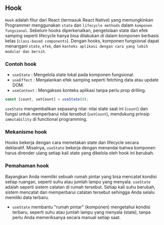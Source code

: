 ## Hook

`Hook` adalah fitur dari React (termasuk React Native) yang memungkinkan Programmer menggunakan `state` dan `lifecycle methods` dalam `komponen fungsional`. Sebelum hooks diperkenalkan, pengelolaan state dan efek samping seperti lifecycle hanya bisa dilakukan di dalam komponen berbasis kelas (`class-based components`). Dengan hooks, komponen fungsional dapat menangani `state`, `efek`, dan `konteks aplikasi dengan cara yang lebih modular dan bersih`.

### Contoh hook

- `useState` : Mengelola state lokal pada komponen fungsional.
- `useEffect` : Menjalankan efek samping seperti fetching data atau update DOM.
- `useContext` : Mengakses konteks aplikasi tanpa perlu prop drilling.

```js
const [count, setCount] = useState(0);
```

`useState` mengembalikan sepasang nilai: nilai state saat ini (`count`) dan fungsi untuk memperbarui nilai tersebut (`setCount`), mendukung prinsip `immutability` di functional programming.

### Mekanisme hook

Hooks bekerja dengan cara memetakan state dan lifecycle secara deklaratif. Misalnya, `useState` bekerja dengan menandai bahwa komponen harus dirender ulang setiap kali state yang dikelola oleh hook ini berubah.

### Pemahaman hook

Bayangkan Anda memiliki sebuah rumah pintar yang bisa mencatat kondisi setiap ruangan, seperti suhu atau jumlah lampu yang menyala. `useState` adalah seperti sistem catatan di rumah tersebut. Setiap kali suhu berubah, sistem mencatat dan memperbarui catatan tersebut sehingga Anda selalu memiliki data terbaru.

- `useState` membantu "rumah pintar" (komponen) mengetahui kondisi terbaru, seperti suhu atau jumlah lampu yang menyala (state), tanpa perlu Anda memeriksanya secara manual setiap saat.